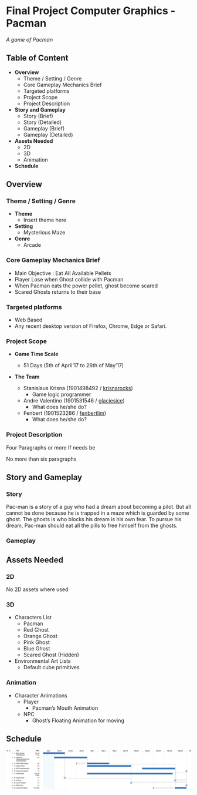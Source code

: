 # Final Project Computer Graphics - Pacman #
*A game of Pacman*

## **Table of Content** ##
- **Overview**
  - Theme / Setting / Genre
  - Core Gameplay Mechanics Brief
  - Targeted platforms
  - Project Scope
  - Project Description
- **Story and Gameplay**
  - Story (Brief)
  - Story (Detailed)
  - Gameplay (Brief)
  - Gameplay (Detailed)
- **Assets Needed**
  - 2D
  - 3D
  - Animation
- **Schedule**

## **Overview** ##
### Theme / Setting / Genre ###
- **Theme**
  - Insert theme here
- **Setting**
  - Mysterious Maze
- **Genre**
  - Arcade

### Core Gameplay Mechanics Brief ###
- Main Objective : Eat All Available Pellets
- Player Lose when Ghost collide with Pacman
- When Pacman eats the power pellet, ghost become scared
- Scared Ghosts returns to their base


### Targeted platforms ###
- Web Based
- Any recent desktop version of Firefox, Chrome, Edge or Safari.

### Project Scope ###
- **Game Time Scale**
  - 51 Days (5th of April’17 to 26th of May’17)

- **The Team**
  - Stanislaus Krisna (1901498492 / [krisnarocks][4eb6040a])
    - Game logic programmer
  - Andre Valentino (1901531546 / [glaciesice][09a79b58])
    - What does he/she do?
  - Fenbert (1901523286 / [fenbertlim][3d05666e])
    - What does he/she do?

### Project Description ###
Four Paragraphs or more If needs be

No more than six paragraphs

## **Story and Gameplay** ##
### Story ###
Pac-man is a story of a guy who had a dream about becoming a pilot. But all cannot be done because he is trapped in a maze which is guarded by some ghost. The ghosts is who blocks his dream is his own fear. To pursue his dream, Pac-man should eat all the pills to free himself from the ghosts.

### Gameplay ###

## **Assets Needed** ##
### 2D ###
No 2D assets where used
### 3D ###
- Characters List
  - Pacman
  - Red Ghost
  - Orange Ghost
  - Pink Ghost
  - Blue Ghost
  - Scared Ghost (Hidden)
- Environmental Art Lists
  - Default cube primitives

### Animation ###
- Character Animations
  - Player
    - Pacman’s Mouth Animation
  - NPC
    - Ghost’s Floating Animation for moving

## **Schedule** ##
![Schedule](https://github.com/CSBinusInternational/L4BC-Group-3/blob/463c5732df23fd4955b81c58ee2204c19479835e/documentation/schedule.png)

  [4eb6040a]: https://github.com/krisnarocks "Stanislaus Krisna's Github"
  [09a79b58]: https://github.com/glaciesice "Andre Valentino's Github"
  [3d05666e]: https://github.com/fenbertlim "Fenbert's Github"
